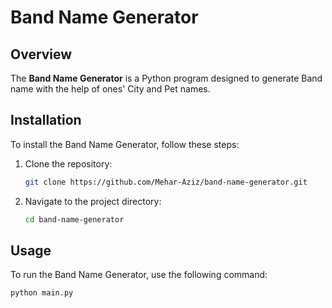 # Band Name Generator

## Overview

The **Band Name Generator** is a Python program designed to generate Band name with the help of ones' City and Pet names.

## Installation

To install the Band Name Generator, follow these steps:

1. Clone the repository:
    ```sh
    git clone https://github.com/Mehar-Aziz/band-name-generator.git
    ```
2. Navigate to the project directory:
    ```sh
    cd band-name-generator
    ```

## Usage

To run the Band Name Generator, use the following command:
```sh
python main.py
